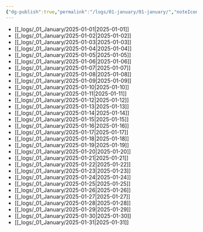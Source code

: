 ```yaml
---
{"dg-publish":true,"permalink":"/logs/01-january/01-january/","noteIcon":""}
---
```



- [[_logs/_01_January/2025-01-01\|2025-01-01]]
- [[_logs/_01_January/2025-01-02\|2025-01-02]]
- [[_logs/_01_January/2025-01-03\|2025-01-03]]
- [[_logs/_01_January/2025-01-04\|2025-01-04]]
- [[_logs/_01_January/2025-01-05\|2025-01-05]]
- [[_logs/_01_January/2025-01-06\|2025-01-06]]
- [[_logs/_01_January/2025-01-07\|2025-01-07]]
- [[_logs/_01_January/2025-01-08\|2025-01-08]]
- [[_logs/_01_January/2025-01-09\|2025-01-09]]
- [[_logs/_01_January/2025-01-10\|2025-01-10]]
- [[_logs/_01_January/2025-01-11\|2025-01-11]]
- [[_logs/_01_January/2025-01-12\|2025-01-12]]
- [[_logs/_01_January/2025-01-13\|2025-01-13]]
- [[_logs/_01_January/2025-01-14\|2025-01-14]]
- [[_logs/_01_January/2025-01-15\|2025-01-15]]
- [[_logs/_01_January/2025-01-16\|2025-01-16]]
- [[_logs/_01_January/2025-01-17\|2025-01-17]]
- [[_logs/_01_January/2025-01-18\|2025-01-18]]
- [[_logs/_01_January/2025-01-19\|2025-01-19]]
- [[_logs/_01_January/2025-01-20\|2025-01-20]]
- [[_logs/_01_January/2025-01-21\|2025-01-21]]
- [[_logs/_01_January/2025-01-22\|2025-01-22]]
- [[_logs/_01_January/2025-01-23\|2025-01-23]]
- [[_logs/_01_January/2025-01-24\|2025-01-24]]
- [[_logs/_01_January/2025-01-25\|2025-01-25]]
- [[_logs/_01_January/2025-01-26\|2025-01-26]]
- [[_logs/_01_January/2025-01-27\|2025-01-27]]
- [[_logs/_01_January/2025-01-28\|2025-01-28]]
- [[_logs/_01_January/2025-01-29\|2025-01-29]]
- [[_logs/_01_January/2025-01-30\|2025-01-30]]
- [[_logs/_01_January/2025-01-31\|2025-01-31]]





